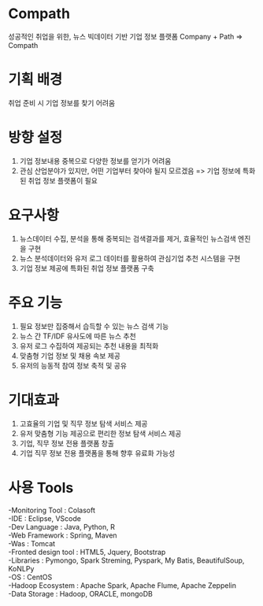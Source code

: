 # Compath
성공적인 취업을 위한, 뉴스 빅데이터 기반 기업 정보 플랫폼
Company + Path => Compath



# 기획 배경
취업 준비 시 기업 정보를 찾기 어려움



# 방향 설정
1) 기업 정보내용 중복으로 다양한 정보를 얻기가 어려움
2) 관심 산업분야가 있지만, 어떤 기업부터 찾아야 될지 모르겠음
=> 기업 정보에 특화된 취업 정보 플랫폼이 필요



# 요구사항
1) 뉴스데이터 수집, 분석을 통해 중복되는 검색결과를 제거, 효율적인 뉴스검색 엔진을 구현
2) 뉴스 분석데이터와 유저 로그 데이터를 활용하여 관심기업 추천 시스템을 구현
3) 기업 정보 제공에 특화된 취업 정보 플랫폼 구축



# 주요 기능
1) 필요 정보만 집중해서 습득할 수 있는 뉴스 검색 기능
2) 뉴스 간 TF/IDF 유사도에 따른 뉴스 추천
3) 유저 로그 수집하여 제공되는 추천 내용을 최적화
4) 맞춤형 기업 정보 및 채용 속보 제공
5) 유저의 능동적 참여 정보 축적 및 공유



# 기대효과
1) 고효율의 기업 및 직무 정보 탐색 서비스 제공
2) 유저 맞춤형 기능 제공으로 편리한 정보 탐색 서비스 제공
3) 기업, 직무 정보 전용 플랫폼 창출
4) 기업 직무 정보 전용 플랫폼을 통해 향후 유료화 가능성



# 사용 Tools
-Monitoring Tool : Colasoft  
-IDE : Eclipse, VScode  
-Dev Language : Java, Python, R  
-Web Framework : Spring, Maven  
-Was : Tomcat  
-Fronted design tool : HTML5, Jquery, Bootstrap  
-Libraries : Pymongo, Spark Streming, Pyspark, My Batis, BeautifulSoup, KoNLPy  
-OS : CentOS  
-Hadoop Ecosystem : Apache Spark, Apache Flume, Apache Zeppelin  
-Data Storage : Hadoop, ORACLE, mongoDB  
